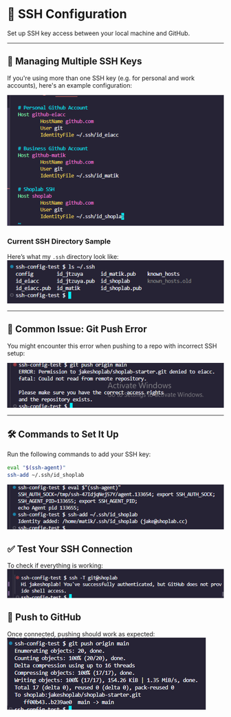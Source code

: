 # 🔐 SSH Configuration

Set up SSH key access between your local machine and GitHub.

---

## 🧠 Managing Multiple SSH Keys

If you're using more than one SSH key (e.g. for personal and work accounts), here's an example configuration:

![SSH Config](../images/ssh/current%20ssh%20config.png)

### Current SSH Directory Sample

Here’s what my `.ssh` directory look like: ![SSH Directory](../images/ssh/ssh.png)

---

## 🚫 Common Issue: Git Push Error

You might encounter this error when pushing to a repo with incorrect SSH setup:

![Git Push Error](../images/ssh/git%20push%20error.png)

---

## 🛠 Commands to Set It Up

Run the following commands to add your SSH key:

```bash
eval "$(ssh-agent)"
ssh-add ~/.ssh/id_shoplab
```

![commands](../images/ssh/add%20git%20config.png)

## ✅ Test Your SSH Connection

To check if everything is working: ![commands](../images/ssh/git%20check%20connection.png)

## 🚀 Push to GitHub

Once connected, pushing should work as expected: ![push](../images/ssh/git%20push.png)
